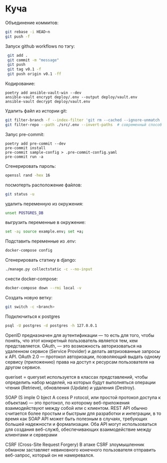 # Куча

Объединение коммитов:
```sh
git rebase -i HEAD~n
git push -f
```

Запуск github workflows по тэгу:
```sh
 git add .
 git commit -m "message"
 git push
 git tag v0.1 -f 
 git push origin v0.1 -ff  
```

Кодирование:
```
poetry add ansible-vault-win --dev 
ansible-vault encrypt deploy/.env --output deploy/vault.env
ansible-vault decrypt deploy/vault.env
```

Удалить файл из истории git:
```sh
git filter-branch -f --index-filter 'git rm --cached --ignore-unmatch ./src/.env'
git filter-repo --path ./src/.env --invert-paths  # современный способ
```

Запус pre-commit:
```
poetry add pre-commit --dev
pre-commit install
pre-commit sample-config > .pre-commit-config.yaml
pre-commit run -a 
```

Сгенерировать пароль:
```sh
openssl rand -hex 16
```

посмотерть расположение файлов:
```sh
git status -u 
```

удалить переменную из окружения:
```sh
unset POSTGRES_DB
```

выгрузить переменные в окружение:
```sh
set -a; source example.env; set +a;
```

Подставить переменные из .env:
```sh
docker-compose config
```

Сгенерировать статику в django:
```sh
./manage.py collectstatic -c --no-input
```

снести docker-compose:
```sh
docker-compose down --rmi local -v
```

Создать новую ветку:
```sh
git switch -c <branch>
```

Подключиться к postgres
```sh
psql -U postgres -d postgres -h 127.0.0.1
```

OpenID предназначен для аутентификации — то есть для того, чтобы понять, что этот конкретный пользователь является тем, кем представляется. 
OAuth, — это возможность авторизоваться на удаленном сервисе (Service Provider) и делать автризованные запросы к API.
OAuth 2.0 — протокол авторизации, позволяющий выдать одному сервису (приложению) права на доступ к ресурсам пользователя на другом сервисе. 

queriset =  queryset используется в классах представлений, чтобы определить набор моделей, на которых будут выполняться операции чтения (Retrieve), обновления (Update) и удаления (Destroy).

SOAP (S imple O bject A ccess P rotocol, или простой протокол доступа к объектам) — это протокол, по которому веб-приложения взаимодействуют между собой или с клиентом.
REST API обычно считается более простым и быстрым для разработки и интеграции, в то время как SOAP API может быть полезным в случаях, требующих большей надежности и формализации.
Оба API могут использоваться для создания веб-служб, обеспечивающих взаимодействие между клиентами и серверами

CSRF (Cross-Site Request Forgery)
В атаке CSRF злоумышленник обманом заставляет невиновного конечного пользователя отправить веб-запрос, который он не намеревался.
